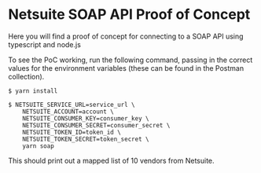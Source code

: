 # Netsuite SOAP API Proof of Concept

Here you will find a proof of concept for connecting to a SOAP API using typescript and node.js

To see the PoC working, run the following command, passing in the correct values for the environment variables (these can be found in the Postman collection).

```
$ yarn install

$ NETSUITE_SERVICE_URL=service_url \
    NETSUITE_ACCOUNT=account \
    NETSUITE_CONSUMER_KEY=consumer_key \
    NETSUITE_CONSUMER_SECRET=consumer_secret \
    NETSUITE_TOKEN_ID=token_id \
    NETSUITE_TOKEN_SECRET=token_secret \
    yarn soap
```

This should print out a mapped list of 10 vendors from Netsuite.
